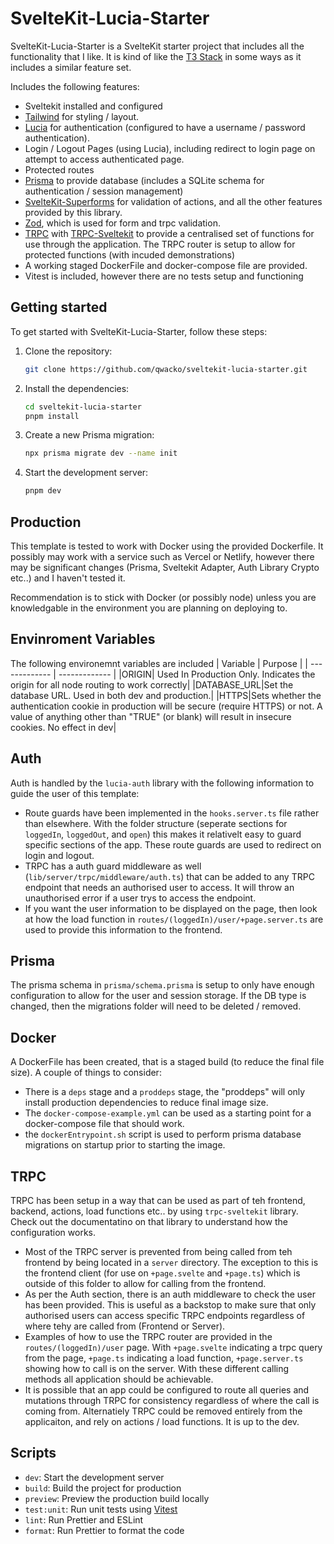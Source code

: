 # SvelteKit-Lucia-Starter

SvelteKit-Lucia-Starter is a SvelteKit starter project that includes all the functionality that I like. It is kind of like the [T3 Stack](https://create.t3.gg/) in some ways as it includes a similar feature set.

Includes the following features:

- Sveltekit installed and configured
- [Tailwind](https://tailwindcss.com/) for styling / layout.
- [Lucia](https://lucia-auth.com/) for authentication (configured to have a username / password authentication).
- Login / Logout Pages (using Lucia), including redirect to login page on attempt to access authenticated page.
- Protected routes
- [Prisma](https://www.prisma.io/) to provide database (includes a SQLite schema for authentication / session management)
- [SvelteKit-Superforms](https://github.com/ciscoheat/sveltekit-superforms) for validation of actions, and all the other features provided by this library.
- [Zod](https://github.com/colinhacks/zod), which is used for form and trpc validation.
- [TRPC](https://trpc.io/) with [TRPC-Sveltekit](https://icflorescu.github.io/trpc-sveltekit) to provide a centralised set of functions for use through the application. The TRPC router is setup to allow for protected functions (with incuded demonstrations)
- A working staged DockerFile and docker-compose file are provided.
- Vitest is included, however there are no tests setup and functioning

## Getting started

To get started with SvelteKit-Lucia-Starter, follow these steps:

1. Clone the repository:
   ```bash
   git clone https://github.com/qwacko/sveltekit-lucia-starter.git
   ```
2. Install the dependencies:

   ```bash
   cd sveltekit-lucia-starter
   pnpm install
   ```

3. Create a new Prisma migration:

   ```bash
   npx prisma migrate dev --name init
   ```

4. Start the development server:
   ```bash
   pnpm dev
   ```

## Production

This template is tested to work with Docker using the provided Dockerfile. It possibly may work with a service such as Vercel or Netlify, however there may be significant changes (Prisma, Sveltekit Adapter, Auth Library Crypto etc..) and I haven't tested it.

Recommendation is to stick with Docker (or possibly node) unless you are knowledgable in the environment you are planning on deploying to.

## Envinroment Variables

The following environemnt variables are included
| Variable | Purpose |
| ------------- | ------------- |
|ORIGIN| Used In Production Only. Indicates the origin for all node routing to work correctly|
|DATABASE_URL|Set the database URL. Used in both dev and production.|
|HTTPS|Sets whether the authentication cookie in production will be secure (require HTTPS) or not. A value of anything other than "TRUE" (or blank) will result in insecure cookies. No effect in dev|

## Auth

Auth is handled by the `lucia-auth` library with the following information to guide the user of this template:

- Route guards have been implemented in the `hooks.server.ts` file rather than elsewhere. With the folder structure (seperate sections for `loggedIn`, `loggedOut`, and `open`) this makes it relativelt easy to guard specific sections of the app. These route guards are used to redirect on login and logout.
- TRPC has a auth guard middleware as well (`lib/server/trpc/middleware/auth.ts`) that can be added to any TRPC endpoint that needs an authorised user to access. It will throw an unauthorised error if a user trys to access the endpoint.
- If you want the user information to be displayed on the page, then look at how the load function in `routes/(loggedIn)/user/+page.server.ts` are used to provide this information to the frontend.

## Prisma

The prisma schema in `prisma/schema.prisma` is setup to only have enough configuration to allow for the user and session storage.
If the DB type is changed, then the migrations folder will need to be deleted / removed.

## Docker

A DockerFile has been created, that is a staged build (to reduce the final file size). A couple of things to consider:

- There is a `deps` stage and a `proddeps` stage, the "proddeps" will only install production dependencies to reduce final image size.
- The `docker-compose-example.yml` can be used as a starting point for a docker-compose file that should work.
- the `dockerEntrypoint.sh` script is used to perform prisma database migrations on startup prior to starting the image.

## TRPC

TRPC has been setup in a way that can be used as part of teh frontend, backend, actions, load functions etc.. by using `trpc-sveltekit` library. Check out the documentatino on that library to understand how the configuration works.

- Most of the TRPC server is prevented from being called from teh frontend by being located in a `server` directory. The exception to this is the frontend client (for use on `+page.svelte` and `+page.ts`) which is outside of this folder to allow for calling from the frontend.
- As per the Auth section, there is an auth middleware to check the user has been provided. This is useful as a backstop to make sure that only authorised users can access specific TRPC endpoints regardless of where tehy are called from (Frontend or Server).
- Examples of how to use the TRPC router are provided in the `routes/(loggedIn)/user` page. With `+page.svelte` indicating a trpc query from the page, `+page.ts` indicating a load function, `+page.server.ts` showing how to call is on the server. With these different calling methods all application should be achievable.
- It is possible that an app could be configured to route all queries and mutations through TRPC for consistency regardless of where the call is coming from. Alternatiely TRPC could be removed entirely from the applicaiton, and rely on actions / load functions. It is up to the dev.

## Scripts

- `dev`: Start the development server
- `build`: Build the project for production
- `preview`: Preview the production build locally
- `test:unit`: Run unit tests using [Vitest](https://vitest.dev/)
- `lint`: Run Prettier and ESLint
- `format`: Run Prettier to format the code
